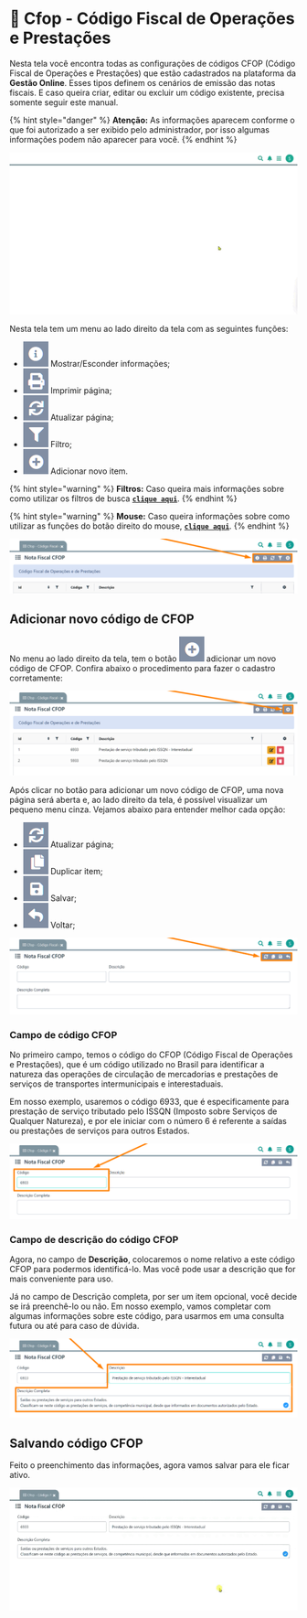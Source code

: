 # 🟰 Cfop - Código Fiscal de Operações e Prestações

Nesta tela você encontra todas as configurações de códigos CFOP (Código Fiscal de Operações e Prestações) que estão cadastrados na plataforma da **Gestão Online**. Esses tipos definem os cenários de emissão das notas fiscais. E caso queira criar, editar ou excluir um código existente, precisa somente seguir este manual.

{% hint style="danger" %}
**Atenção:** As informações aparecem conforme o que foi autorizado a ser exibido pelo administrador, por isso algumas informações podem não aparecer para você.
{% endhint %}

![](/erp-v2/assets/funcionalidades/fiscal/aba_cfop.gif)

Nesta tela tem um menu ao lado direito da tela com as seguintes funções:

- <img src="/erp-v2/assets/icon_exibir.png" alt="" data-size="line"> Mostrar/Esconder informações;
- <img src="/erp-v2/assets/icon_imprimir.png" alt="" data-size="line"> Imprimir página;
- <img src="/erp-v2/assets/icon_atualizar.png" alt="" data-size="line"> Atualizar página;
- <img src="/erp-v2/assets/icon_filtro.png" alt="" data-size="line"> Filtro;
- <img src="/erp-v2/assets/icon_add.png" alt="" data-size="line"> Adicionar novo item.

{% hint style="warning" %}
**Filtros:** Caso queira mais informações sobre como utilizar os filtros de busca [**`clique aqui`**](/erp-v2/primeiro_acesso/filtros.md).
{% endhint %}

{% hint style="warning" %}
**Mouse:** Caso queira informações sobre como utilizar as funções do botão direito do mouse, [**`clique aqui`**](https://docs.gestao.plus/erp-v2/primeiro_acesso/atalhos_internos#menu-botao-direito-do-mouse).
{% endhint %}

![](/erp-v2/assets/funcionalidades/fiscal/aba_cfop_menu.png)

## Adicionar novo código de CFOP

No menu ao lado direito da tela, tem o botão <img src="/erp-v2/assets/icon_add.png" alt="" data-size="line"> adicionar um novo código de CFOP. Confira abaixo o procedimento para fazer o cadastro corretamente:

![](/erp-v2/assets/funcionalidades/fiscal/aba_cfop_add.png)

Após clicar no botão para adicionar um novo código de CFOP, uma nova página será aberta e, ao lado direito da tela, é possível visualizar um pequeno menu cinza. Vejamos abaixo para entender melhor cada opção:

- <img src="/erp-v2/assets/icon_atualizar.png" alt="" data-size="line"> Atualizar página;
- <img src="/erp-v2/assets/icon_duplicar.png" alt="" data-size="line"> Duplicar item;
- <img src="/erp-v2/assets/icon_salvar.png" alt="" data-size="line"> Salvar;
- <img src="/erp-v2/assets/icon_voltar.png" alt="" data-size="line"> Voltar;

![](/erp-v2/assets/funcionalidades/fiscal/aba_cfop_add_menu.png)

### Campo de código CFOP

No primeiro campo, temos o código do CFOP (Código Fiscal de Operações e Prestações), que é um código utilizado no Brasil para identificar a natureza das operações de circulação de mercadorias e prestações de serviços de transportes intermunicipais e interestaduais.

Em nosso exemplo, usaremos o código 6933, que é especificamente para prestação de serviço tributado pelo ISSQN (Imposto sobre Serviços de Qualquer Natureza), e por ele iniciar com o número 6 é referente a saídas ou prestações de serviços para outros Estados.

![](/erp-v2/assets/funcionalidades/fiscal/aba_cfop_add_campo_codigo.png)

### Campo de descrição do código CFOP

Agora, no campo de **Descrição**, colocaremos o nome relativo a este código CFOP para podermos identificá-lo. Mas você pode usar a descrição que for mais conveniente para uso.

Já no campo de Descrição completa, por ser um item opcional, você decide se irá preenchê-lo ou não. Em nosso exemplo, vamos completar com algumas informações sobre este código, para usarmos em uma consulta futura ou até para caso de dúvida.

![](/erp-v2/assets/funcionalidades/fiscal/aba_cfop_add_campo_descricao_completa.png)

## Salvando código CFOP

Feito o preenchimento das informações, agora vamos salvar para ele ficar ativo.

![](/erp-v2/assets/funcionalidades/fiscal/aba_cfop_add_salvar.gif)

<br>

<br>